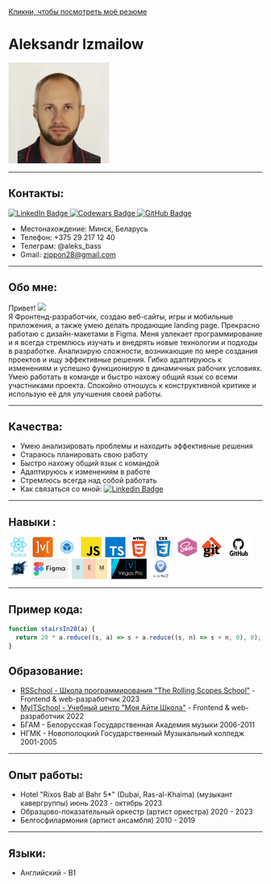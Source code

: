 [Кликни, чтобы посмотреть моё резюме](https://izmailowalex.github.io/CV/)

# Aleksandr Izmailow

<div>
    <img src="./components/images/new_photo.jpg" alt="drawing" width="200"/>
</div>

---

## Контакты:

<div>
  <a href="https://www.linkedin.com/in/aleksandr-izmailow/">
    <img src="https://img.shields.io/badge/LinkedIn-blue?style=for-the-badge&logo=linkedin&logoColor=white" alt="LinkedIn Badge"/>
  </a>
  <a href="https://www.codewars.com/users/rsschool_fedffb7cb5e5775b">
    <img src="https://img.shields.io/badge/Codewars-white?style=for-the-badge&logo=codewars&logoColor=red" alt="Codewars Badge"/>
  </a>
  <a href="https://github.com/izmailowAlex">
    <img src="https://img.shields.io/badge/GitHub-blue?style=for-the-badge&logo=github&logoColor=white" alt="GitHub Badge"/>
  </a>
</div>

- Местонахождение: Минск, Беларусь
- Телефон: +375 29 217 12 40
- Телеграм: @aleks_bass
- Gmail: zippon28@gmail.com

---

## Обо мне:

<p>Привет! <img src="https://media.giphy.com/media/hvRJCLFzcasrR4ia7z/giphy.gif" width="30px"/><br/>
<span> Я Фронтенд-разработчик, создаю веб-сайты, игры и мобильные приложения, а также умею делать продающие landing page. Прекрасно работаю с дизайн-макетами в Figma.
Меня увлекает программирование и я всегда стремлюсь изучать и внедрять новые технологии и подходы в разработке. Анализирую сложности, возникающие по мере создания проектов и ищу эффективные решения. Гибко адаптируюсь к изменениям и успешно функционирую в динамичных рабочих условиях. Умею работать в команде и быстро нахожу общий язык со всеми участниками проекта. Спокойно отношусь к конструктивной критике и использую её для улучшения своей работы.</span></p>

---

## Качества:

- Умею анализировать проблемы и находить эффективные решения
- Стараюсь планировать свою работу
- Быстро нахожу общий язык с командой
- Адаптируюсь к изменениям в работе
- Стремлюсь всегда над собой работать
- Как связаться со мной: [![Linkedin Badge](https://img.shields.io/badge/-linkedin-blue?style=flat&logo=Linkedin&logoColor=white)](https://www.linkedin.com/in/aleksandr-izmailow/)

---

## Навыки :

<div>
  <img src="./components/images/react.png" title="React" alt="React" width="40" height="40"/>&nbsp;
  <img src="./components/images/mobx.png" title="MobX" alt="MobX" width="40" height="40"/>&nbsp;
  <img src="./components/images/webpack.png" title="Webpack" alt="Webpack" width="40" height="40"/>&nbsp;
  <img src="./components/images/javascript.png" title="Javascript" alt="Javascript" width="40" height="40"/>&nbsp;
  <img src="./components/images/typescript.png" title="Typescript" alt="Typescript" width="40" height="40"/>&nbsp;
  <img src="./components/images/HTML5.png" title="HTML5" alt="HTML5" width="40" height="40"/>&nbsp;
  <img src="./components/images/css.png" title="Css" alt="Css" width="40" height="40"/>&nbsp;
  <img src="./components/images/sass.png" title="Sass" alt="Sass" width="40" height="40"/>&nbsp;
  <img src="./components/images/git.jpeg" title="Git" alt="Git" width="40" height="40"/>&nbsp;
  <img src="./components/images/GitHub.png" title="GitHub" alt="GitHub" width="50" height="40"/>&nbsp;
  <img src="./components/images/photoshop.webp" title="Photoshop" alt="Photoshop" width="40" height="40"/>&nbsp;
  <img src="./components/images/figma.jpeg" title="Figma" alt="Figma" width="70" height="40"/>&nbsp;
  <img src="./components/images/bem.jpeg" title="BEM" alt="BEM" width="70" height="40"/>&nbsp;
  <img src="./components/images/sony_vegas.jpeg" title="Sony Vegas" alt="Sony Vegas" width="70" height="40"/>&nbsp;
  <img src="./components/images/Guitar_Pro.jpeg" title="Guitar Pro" alt="Guitar Pro" width="40" height="40"/>
</div>

---

## Пример кода:

```javascript
function stairsIn20(a) {
  return 20 * a.reduce((s, a) => s + a.reduce((s, n) => s + n, 0), 0);
}
```

## Образование:

- [RSSchool - Школа программирования "The Rolling Scopes School"](https://rs.school/) - Frontend & web-разработчик 2023
- [MyITSchool - Учебный центр "Моя Айти Школа"](https://myitschool.by/) - Frontend & web-разработчик 2022
- БГАМ - Белорусская Государственная Академия музыки 2006-2011
- НГМК - Новополоцкий Государственный Музыкальный колледж 2001-2005

---

## Опыт работы:

- Hotel "Rixos Bab al Bahr 5\*" (Dubai, Ras-al-Khaima) (музыкант кавергруппы) июнь 2023 - октябрь 2023
- Образцово-показательный оркестр (артист оркестра) 2020 - 2023
- Белгосфилармония (артист ансамбля) 2010 - 2019

---

## Языки:

- Английский - B1

